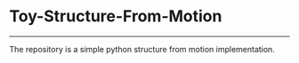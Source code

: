 # Toy-Structure-From-Motion
---

The repository is a simple python structure from motion implementation.
